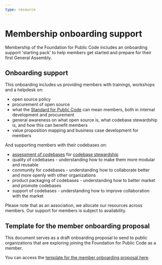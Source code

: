 ```yaml
---
type: resource
---
```


# Membership onboarding support

Membership of the Foundation for Public Code includes an onboarding support 'starting pack' to help members get started and prepare for their first General Assembly.

## Onboarding support

This onboarding includes us providing members with trainings, workshops and a helpdesk on:

* open source policy
* procurement of open source 
* what the [Standard for Public Code](standard.publiccode.net) can mean members, both in internal development and procurement
* general awareness on what open source is, what codebase stewardship is, and how this can benefit members
* value proposition mapping and business case development for members

And supporting members with their codebases on:

* [assessment of codebases](../codebase-stewardship/index.md) for [codebase stewardship](../codebase-stewardship/index.md)
* quality of codebases - understanding how to make them more modular and reusable
* community for codebases - understanding how to collaborate better and more openly with other organizations
* product packaging of codebases - understanding how to better market and promote codebases
* support of codebases - understanding how to improve collaboration with the market

Please note that as an association, we allocate our resources across members. Our support for members is subject to availability. 

## Template for the member onboarding proposal

This document serves as a draft onboarding proposal to send to public organizations that are exploring joining the Foundation for Public Code as a member.

You can access the [template for the member onboarding proposal here](https://docs.google.com/document/d/1G-pOyoMvHCjSzMt8YiI6dj7tmP4v9Mbd9sthTyM9pCA/).
